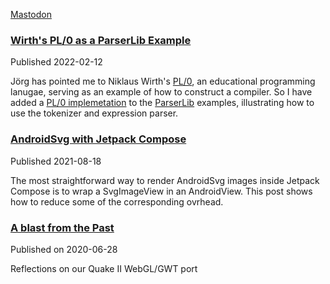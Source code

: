 <a rel="me" href="https://mastodon.social/@dukoid">Mastodon</a>

### [Wirth's PL/0 as a ParserLib Example](https://github.com/kobjects/parserlib/blob/main/examples/src/commonMain/kotlin/org/kobjects/parserlib/examples/pl0)

Published 2022-02-12

Jörg has pointed me to Niklaus Wirth's [PL/0](https://en.wikipedia.org/wiki/PL/0), an educational programming lanugae,
serving as an example of how to construct a compiler. So I have added a 
[PL/0 implemetation](https://github.com/kobjects/parserlib/blob/main/examples/src/commonMain/kotlin/org/kobjects/parserlib/examples/pl0)
to the [ParserLib](https://github.com/kobjects/parserlib) examples, illustrating how to use the tokenizer and expression parser.

### [AndroidSvg with Jetpack Compose](https://github.com/stefanhaustein/blog/blob/main/Compose/AndroidSvg.md)

Published 2021-08-18

The most straightforward way to render AndroidSvg images inside Jetpack Compose is to wrap a SvgImageView in an AndroidView. 
This post shows how to reduce some of the corresponding ovrhead.

### [A blast from the Past](https://github.com/stefanhaustein/noblog/blob/main/WebGL/BlastFromThePast.md) 

Published on 2020-06-28

Reflections on our Quake II WebGL/GWT port
